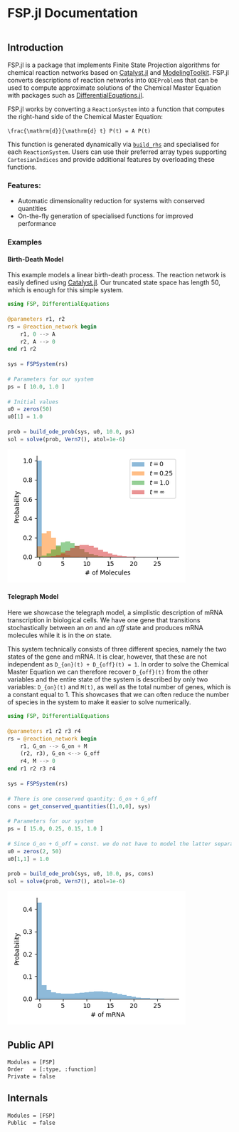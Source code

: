# FSP.jl Documentation

```@meta
```

## Introduction

FSP.jl is a package that implements Finite State Projection algorithms for chemical reaction networks based on [Catalyst.jl](https://github.com/SciML/Catalyst.jl) and [ModelingToolkit](https://github.com/SciML/ModelingToolkit.jl). FSP.jl converts descriptions of reaction networks into `ODEProblem`s that can be used to compute approximate solutions of the Chemical Master Equation with packages such as [DifferentialEquations.jl](https://github.com/SciML/DifferentialEquations.jl).

FSP.jl works by converting a `ReactionSystem` into a function that computes the right-hand side of the Chemical Master Equation:

``\frac{\mathrm{d}}{\mathrm{d} t} P(t) = A P(t)``

This function is generated dynamically via [`build_rhs`](@ref) and specialised for each `ReactionSystem`. Users can use their preferred array types supporting `CartesianIndices` and provide additional features by overloading these functions.

### Features:
- Automatic dimensionality reduction for systems with conserved quantities
- On-the-fly generation of specialised functions for improved performance

### Examples

#### Birth-Death Model

This example models a linear birth-death process. The reaction network is easily defined using [Catalyst.jl](https://github.com/SciML/Catalyst.jl). Our truncated state space has length 50, which is enough for this simple system.

```julia
using FSP, DifferentialEquations

@parameters r1, r2
rs = @reaction_network begin
    r1, 0 --> A
    r2, A --> 0
end r1 r2

sys = FSPSystem(rs)

# Parameters for our system
ps = [ 10.0, 1.0 ]

# Initial values
u0 = zeros(50)
u0[1] = 1.0

prob = build_ode_prob(sys, u0, 10.0, ps)
sol = solve(prob, Vern7(), atol=1e-6)
```
![Visualisation](../../figs/birth_death.png)

#### Telegraph Model

Here we showcase the telegraph model, a simplistic description of mRNA transcription in biological cells. We have one gene that transitions stochastically between an *on* and an *off* state and produces mRNA molecules while it is in the *on* state.

This system technically consists of three different species, namely the two states of the gene and mRNA. It is clear, however, that these are not independent as ``D_{on}(t) + D_{off}(t) = 1``. In order to solve the Chemical Master Equation we can therefore recover ``D_{off}(t)`` from the other variables and the entire state of the system is described by only two variables: ``D_{on}(t)`` and ``M(t)``, as well as the total number of genes, which is a constant equal to $1$. This showcases that we can often reduce the number of species in the system to make it easier to solve numerically.


```julia
using FSP, DifferentialEquations

@parameters r1 r2 r3 r4
rs = @reaction_network begin
    r1, G_on --> G_on + M
    (r2, r3), G_on <--> G_off
    r4, M --> 0
end r1 r2 r3 r4

sys = FSPSystem(rs)

# There is one conserved quantity: G_on + G_off
cons = get_conserved_quantities([1,0,0], sys)

# Parameters for our system
ps = [ 15.0, 0.25, 0.15, 1.0 ]

# Since G_on + G_off = const. we do not have to model the latter separately
u0 = zeros(2, 50)
u0[1,1] = 1.0

prob = build_ode_prob(sys, u0, 10.0, ps, cons)
sol = solve(prob, Vern7(), atol=1e-6)
```
![Visualisation](../../figs/telegraph.png)


## Public API

```@autodocs
Modules = [FSP]
Order   = [:type, :function]
Private = false
```

## Internals

```@autodocs
Modules = [FSP]
Public  = false
```
